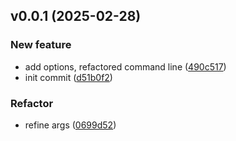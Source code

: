 ## v0.0.1 (2025-02-28)

### New feature

- add options, refactored command line ([490c517](https://github.com/waynezhang/dotr/commit/490c517d73410d6e41a9a7223aa43194ded2ede0))
- init commit ([d51b0f2](https://github.com/waynezhang/dotr/commit/d51b0f22ebb5b02012d6b607adcfd85e47245c9d))

### Refactor

- refine args ([0699d52](https://github.com/waynezhang/dotr/commit/0699d522ebc33dc50008409af915eb56bb6c7630))
